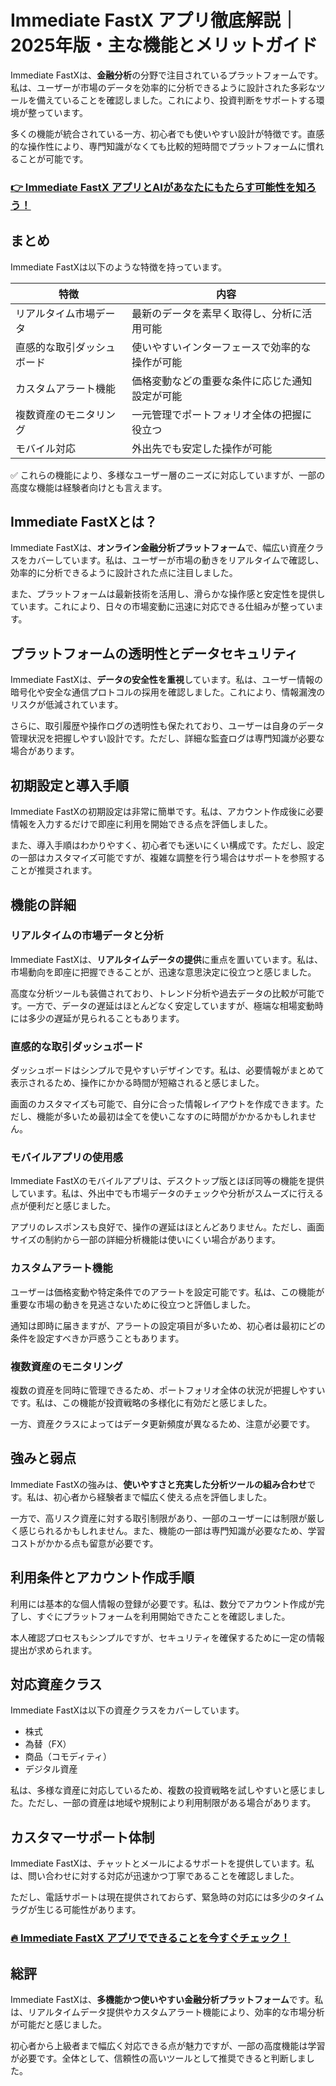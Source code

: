 # Immediate FastX アプリ徹底解説｜2025年版・主な機能とメリットガイド
 

Immediate FastXは、**金融分析**の分野で注目されているプラットフォームです。私は、ユーザーが市場のデータを効率的に分析できるように設計された多彩なツールを備えていることを確認しました。これにより、投資判断をサポートする環境が整っています。

多くの機能が統合されている一方、初心者でも使いやすい設計が特徴です。直感的な操作性により、専門知識がなくても比較的短時間でプラットフォームに慣れることが可能です。

### [👉  Immediate FastX アプリとAIがあなたにもたらす可能性を知ろう！](https://tinyurl.com/25wmt8b4)
## まとめ

Immediate FastXは以下のような特徴を持っています。

| 特徴                     | 内容                                         |
|------------------------|--------------------------------------------|
| リアルタイム市場データ       | 最新のデータを素早く取得し、分析に活用可能             |
| 直感的な取引ダッシュボード    | 使いやすいインターフェースで効率的な操作が可能              |
| カスタムアラート機能         | 価格変動などの重要な条件に応じた通知設定が可能              |
| 複数資産のモニタリング      | 一元管理でポートフォリオ全体の把握に役立つ                 |
| モバイル対応               | 外出先でも安定した操作が可能                             |

✅ これらの機能により、多様なユーザー層のニーズに対応していますが、一部の高度な機能は経験者向けとも言えます。

## Immediate FastXとは？

Immediate FastXは、**オンライン金融分析プラットフォーム**で、幅広い資産クラスをカバーしています。私は、ユーザーが市場の動きをリアルタイムで確認し、効率的に分析できるように設計された点に注目しました。

また、プラットフォームは最新技術を活用し、滑らかな操作感と安定性を提供しています。これにより、日々の市場変動に迅速に対応できる仕組みが整っています。

## プラットフォームの透明性とデータセキュリティ

Immediate FastXは、**データの安全性を重視**しています。私は、ユーザー情報の暗号化や安全な通信プロトコルの採用を確認しました。これにより、情報漏洩のリスクが低減されています。

さらに、取引履歴や操作ログの透明性も保たれており、ユーザーは自身のデータ管理状況を把握しやすい設計です。ただし、詳細な監査ログは専門知識が必要な場合があります。

## 初期設定と導入手順

Immediate FastXの初期設定は非常に簡単です。私は、アカウント作成後に必要情報を入力するだけで即座に利用を開始できる点を評価しました。

また、導入手順はわかりやすく、初心者でも迷いにくい構成です。ただし、設定の一部はカスタマイズ可能ですが、複雑な調整を行う場合はサポートを参照することが推奨されます。

## 機能の詳細

### リアルタイムの市場データと分析

Immediate FastXは、**リアルタイムデータの提供**に重点を置いています。私は、市場動向を即座に把握できることが、迅速な意思決定に役立つと感じました。

高度な分析ツールも装備されており、トレンド分析や過去データの比較が可能です。一方で、データの遅延はほとんどなく安定していますが、極端な相場変動時には多少の遅延が見られることもあります。

### 直感的な取引ダッシュボード

ダッシュボードはシンプルで見やすいデザインです。私は、必要情報がまとめて表示されるため、操作にかかる時間が短縮されると感じました。

画面のカスタマイズも可能で、自分に合った情報レイアウトを作成できます。ただし、機能が多いため最初は全てを使いこなすのに時間がかかるかもしれません。

### モバイルアプリの使用感

Immediate FastXのモバイルアプリは、デスクトップ版とほぼ同等の機能を提供しています。私は、外出中でも市場データのチェックや分析がスムーズに行える点が便利だと感じました。

アプリのレスポンスも良好で、操作の遅延はほとんどありません。ただし、画面サイズの制約から一部の詳細分析機能は使いにくい場合があります。

### カスタムアラート機能

ユーザーは価格変動や特定条件でのアラートを設定可能です。私は、この機能が重要な市場の動きを見逃さないために役立つと評価しました。

通知は即時に届きますが、アラートの設定項目が多いため、初心者は最初にどの条件を設定すべきか戸惑うこともあります。

### 複数資産のモニタリング

複数の資産を同時に管理できるため、ポートフォリオ全体の状況が把握しやすいです。私は、この機能が投資戦略の多様化に有効だと感じました。

一方、資産クラスによってはデータ更新頻度が異なるため、注意が必要です。

## 強みと弱点

Immediate FastXの強みは、**使いやすさと充実した分析ツールの組み合わせ**です。私は、初心者から経験者まで幅広く使える点を評価しました。

一方で、高リスク資産に対する取引制限があり、一部のユーザーには制限が厳しく感じられるかもしれません。また、機能の一部は専門知識が必要なため、学習コストがかかる点も留意が必要です。

## 利用条件とアカウント作成手順

利用には基本的な個人情報の登録が必要です。私は、数分でアカウント作成が完了し、すぐにプラットフォームを利用開始できたことを確認しました。

本人確認プロセスもシンプルですが、セキュリティを確保するために一定の情報提出が求められます。

## 対応資産クラス

Immediate FastXは以下の資産クラスをカバーしています。

- 株式
- 為替（FX）
- 商品（コモディティ）
- デジタル資産

私は、多様な資産に対応しているため、複数の投資戦略を試しやすいと感じました。ただし、一部の資産は地域や規制により利用制限がある場合があります。

## カスタマーサポート体制

Immediate FastXは、チャットとメールによるサポートを提供しています。私は、問い合わせに対する対応が迅速かつ丁寧であることを確認しました。

ただし、電話サポートは現在提供されておらず、緊急時の対応には多少のタイムラグが生じる可能性があります。

### [🔥 Immediate FastX アプリでできることを今すぐチェック！](https://tinyurl.com/25wmt8b4)
## 総評

Immediate FastXは、**多機能かつ使いやすい金融分析プラットフォーム**です。私は、リアルタイムデータ提供やカスタムアラート機能により、効率的な市場分析が可能だと感じました。

初心者から上級者まで幅広く対応できる点が魅力ですが、一部の高度機能は学習が必要です。全体として、信頼性の高いツールとして推奨できると判断しました。